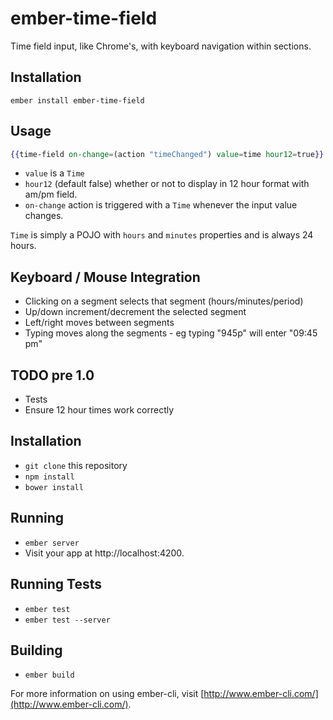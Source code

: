 # ember-time-field

Time field input, like Chrome's, with keyboard navigation within sections.

## Installation

```
ember install ember-time-field
```

## Usage

```handlebars
{{time-field on-change=(action "timeChanged") value=time hour12=true}}
```

* `value` is a `Time`
* `hour12` (default false) whether or not to display in 12 hour format with am/pm field.
* `on-change` action is triggered with a `Time` whenever the input value changes.

`Time` is simply a POJO with `hours` and `minutes` properties and is always 24 hours.

## Keyboard / Mouse Integration

* Clicking on a segment selects that segment (hours/minutes/period)
* Up/down increment/decrement the selected segment
* Left/right moves between segments
* Typing moves along the segments - eg typing "945p" will enter "09:45 pm"

## TODO pre 1.0

* Tests
* Ensure 12 hour times work correctly

## Installation

* `git clone` this repository
* `npm install`
* `bower install`

## Running

* `ember server`
* Visit your app at http://localhost:4200.

## Running Tests

* `ember test`
* `ember test --server`

## Building

* `ember build`

For more information on using ember-cli, visit [http://www.ember-cli.com/](http://www.ember-cli.com/).
